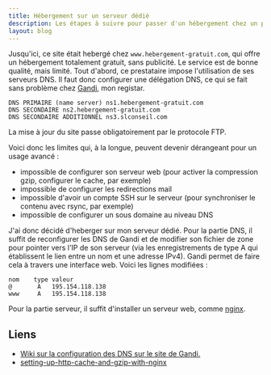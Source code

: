 ```yaml
---
title: Hébergement sur un serveur dédié
description: Les étapes à suivre pour passer d'un hébergement chez un prestataire web vers un hébergement sur son serveur dédié
layout: blog
---
```

Jusqu'ici, ce site était hebergé chez `www.hebergement-gratuit.com`,
qui offre un hébergement totalement gratuit, sans publicité. Le service est de bonne qualité, mais
limité. Tout d'abord, ce prestataire impose l'utilisation de ses serveurs DNS. Il faut donc
configurer une délégation DNS, ce qui se fait sans problème chez [Gandi](http://www.gandi.net), mon
registar.

```
DNS PRIMAIRE (name server) ns1.hebergement-gratuit.com
DNS SECONDAIRE ns2.hebergement-gratuit.com
DNS SECONDAIRE ADDITIONNEL ns3.slconseil.com
```

La mise à jour du site passe obligatoirement par le protocole FTP.

Voici donc les limites qui, à la longue, peuvent devenir dérangeant pour un usage avancé :

-   impossible de configurer son serveur web (pour activer la compression gzip, configurer le cache,
    par exemple)
-   impossible de configurer les redirections mail
-   impossible d'avoir un compte SSH sur le serveur (pour synchroniser le contenu avec rsync, par
    exemple)
-   impossible de configurer un sous domaine au niveau DNS

J'ai donc décidé d'heberger sur mon serveur dédié. Pour la partie DNS, il suffit de reconfigurer les
DNS de Gandi et de modifier son fichier de zone pour pointer vers l'IP de son serveur (via les
enregistrements de type A qui établissent le lien entre un nom et une adresse IPv4). Gandi permet de
faire cela à travers une interface web. Voici les lignes modifiées :

```
nom    type valeur
@       A   195.154.118.138
www     A   195.154.118.138
```

Pour la partie serveur, il suffit d'installer un serveur web, comme [nginx](http://nginx.org/).

## Liens

-   [Wiki sur la configuration des DNS sur le site de Gandi.](https://wiki.gandi.net/fr/dns)
-   [setting-up-http-cache-and-gzip-with-nginx](http://aspyct.org/blog/2012/08/20/setting-up-http-cache-and-gzip-with-nginx/)

